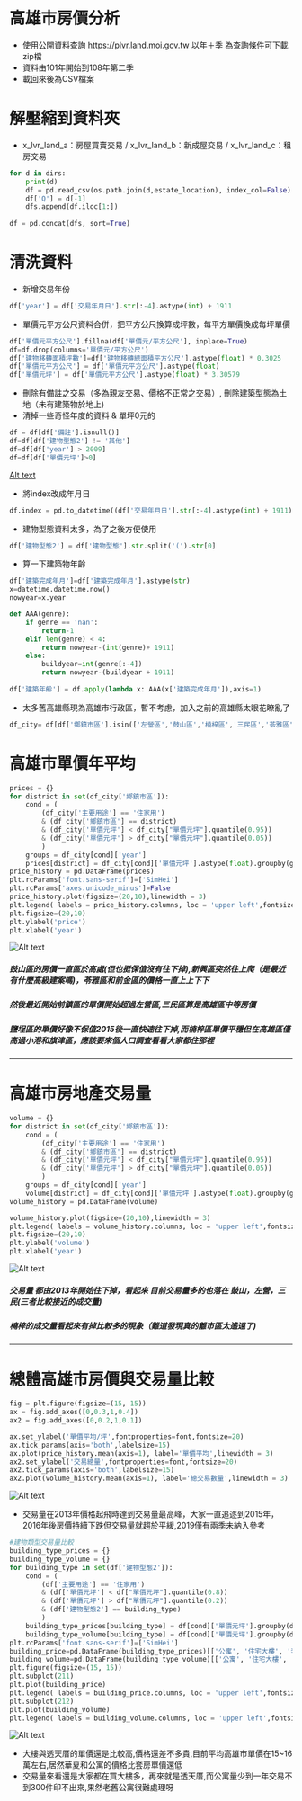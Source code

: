 # 高雄市房價分析

* 使用公開資料查詢 https://plvr.land.moi.gov.tw 以年＋季 為查詢條件可下載zip檔
* 資料由101年開始到108年第二季
* 載回來後為CSV檔案

# 解壓縮到資料夾
* x_lvr_land_a：房屋買賣交易 / x_lvr_land_b：新成屋交易 / x_lvr_land_c：租房交易

```python
for d in dirs:
    print(d)
    df = pd.read_csv(os.path.join(d,estate_location), index_col=False)
    df['Q'] = d[-1]
    dfs.append(df.iloc[1:])
    
df = pd.concat(dfs, sort=True)
```

# 清洗資料

* 新增交易年份
```python
df['year'] = df['交易年月日'].str[:-4].astype(int) + 1911
```
* 單價元平方公尺資料合併，把平方公尺換算成坪數，每平方單價換成每坪單價
```python
df['單價元平方公尺'].fillna(df['單價元/平方公尺'], inplace=True)
df=df.drop(columns='單價元/平方公尺')
df['建物移轉面積坪數']=df['建物移轉總面積平方公尺'].astype(float) * 0.3025
df['單價元平方公尺'] = df['單價元平方公尺'].astype(float)
df['單價元坪'] = df['單價元平方公尺'].astype(float) * 3.30579
```
* 刪除有備註之交易（多為親友交易、價格不正常之交易）, 刪除建築型態為土地（未有建築物於地上)
* 清掉一些奇怪年度的資料 &  單坪0元的
```python
df = df[df['備註'].isnull()]
df=df[df['建物型態2'] != '其他']
df=df[df['year'] > 2009]
df=df[df['單價元坪']>0]
```
[Alt text](pc1.jpg)
* 將index改成年月日
```python
df.index = pd.to_datetime((df['交易年月日'].str[:-4].astype(int) + 1911).astype(str) + df['交易年月日'].str[-4:] ,errors='coerce')
```

* 建物型態資料太多，為了之後方便使用
```python
df['建物型態2'] = df['建物型態'].str.split('(').str[0]
```

* 算一下建築物年齡
```python
df['建築完成年月']=df['建築完成年月'].astype(str)
x=datetime.datetime.now()
nowyear=x.year

def AAA(genre):
    if genre == 'nan':
        return-1
    elif len(genre) < 4:
        return nowyear-(int(genre)+ 1911) 
    else:
        buildyear=int(genre[:-4])
        return nowyear-(buildyear + 1911)
        
df['建築年齡'] = df.apply(lambda x: AAA(x['建築完成年月']),axis=1)
```

* 太多舊高雄縣現為高雄市行政區，暫不考慮，加入之前的高雄縣太眼花瞭亂了
```python
df_city= df[df['鄉鎮市區'].isin(['左營區','鼓山區','楠梓區','三民區','苓雅區','新興區','前金區','鹽埕區','前鎮區','旗津區','小港區'])]
```

# 高雄市單價年平均
```python
prices = {}
for district in set(df_city['鄉鎮市區']):
    cond = (
        (df_city['主要用途'] == '住家用')
        & (df_city['鄉鎮市區'] == district)
        & (df_city['單價元坪'] < df_city["單價元坪"].quantile(0.95))
        & (df_city['單價元坪'] > df_city["單價元坪"].quantile(0.05))
        )
    groups = df_city[cond]['year']
    prices[district] = df_city[cond]['單價元坪'].astype(float).groupby(groups).mean().loc[2012:]
price_history = pd.DataFrame(prices)
plt.rcParams['font.sans-serif']=['SimHei'] 
plt.rcParams['axes.unicode_minus']=False
price_history.plot(figsize=(20,10),linewidth = 3)
plt.legend( labels = price_history.columns, loc = 'upper left',fontsize=20)
plt.figsize=(20,10)
plt.ylabel('price')
plt.xlabel('year')
```

![Alt text](pc1.png)

##### 鼓山區的房價一直區於高處(但也挺保值沒有往下掉),新興區突然往上爬（是最近有什麼高級建案嗎)，苓雅區和前金區的價格一直上上下下
##### 然後最近開始前鎮區的單價開始超過左營區,三民區算是高雄區中等房價
##### 鹽埕區的單價好像不保值2015後一直快速往下掉,而楠梓區單價平穩但在高雄區僅高過小港和旗津區，應該要來個人口調查看看大家都住那裡

--------

# 高雄市房地產交易量
```python
volume = {}
for district in set(df_city['鄉鎮市區']):
    cond = (
        (df_city['主要用途'] == '住家用')
        & (df_city['鄉鎮市區'] == district)
        & (df_city['單價元坪'] < df_city["單價元坪"].quantile(0.95))
        & (df_city['單價元坪'] > df_city["單價元坪"].quantile(0.05))
        )
    groups = df_city[cond]['year']
    volume[district] = df_city[cond]['單價元坪'].astype(float).groupby(groups).count().loc[2012:]
volume_history = pd.DataFrame(volume)

volume_history.plot(figsize=(20,10),linewidth = 3)
plt.legend( labels = volume_history.columns, loc = 'upper left',fontsize=20)
plt.figsize=(20,10)
plt.ylabel('volume')
plt.xlabel('year')
```

![Alt text](pc2.png)

##### 交易量 都由2013年開始往下掉，看起來 目前交易量多的也落在 鼓山，左營，三民(三者比較接近的成交量)
##### 楠梓的成交量看起來有掉比較多的現象（難道發現真的離市區太遙遠了)

--------

# 總體高雄市房價與交易量比較
```python
fig = plt.figure(figsize=(15, 15))
ax = fig.add_axes([0,0.3,1,0.4])
ax2 = fig.add_axes([0,0.2,1,0.1])

ax.set_ylabel('單價平均/坪',fontproperties=font,fontsize=20)
ax.tick_params(axis='both',labelsize=15)
ax.plot(price_history.mean(axis=1), label='單價平均',linewidth = 3)
ax2.set_ylabel('交易總量',fontproperties=font,fontsize=20)
ax2.tick_params(axis='both',labelsize=15)
ax2.plot(volume_history.mean(axis=1), label='總交易數量',linewidth = 3)
```
![Alt text](pc3.png)

* 交易量在2013年價格起飛時達到交易量最高峰，大家一直追逐到2015年，2016年後房價持續下跌但交易量就趨於平緩,2019僅有兩季未納入參考

```python
#建物類型交易量比較
building_type_prices = {}
building_type_volume = {}
for building_type in set(df['建物型態2']):
    cond = (
        (df['主要用途'] == '住家用')
        & (df['單價元坪'] < df["單價元坪"].quantile(0.8))
        & (df['單價元坪'] > df["單價元坪"].quantile(0.2))
        & (df['建物型態2'] == building_type)
        )
    building_type_prices[building_type] = df[cond]['單價元坪'].groupby(df[cond]['year']).mean().loc[2012:]
    building_type_volume[building_type] = df[cond]['單價元坪'].groupby(df[cond]['year']).count().loc[2012:]
plt.rcParams['font.sans-serif']=['SimHei'] 
building_price=pd.DataFrame(building_type_prices)[['公寓', '住宅大樓', '套房', '華廈','透天厝']]
building_volume=pd.DataFrame(building_type_volume)[['公寓', '住宅大樓', '套房', '華廈','透天厝']]
plt.figure(figsize=(15, 15))
plt.subplot(211)
plt.plot(building_price)
plt.legend( labels = building_price.columns, loc = 'upper left',fontsize=15)
plt.subplot(212)
plt.plot(building_volume)
plt.legend( labels = building_volume.columns, loc = 'upper left',fontsize=15)
```
![Alt text](pc4.png)

* 大樓與透天厝的單價還是比較高,價格還差不多貴,目前平均高雄市單價在15~16萬左右,居然華夏和公寓的價格比套房單價還低
* 交易量來看還是大家都在買大樓多，再來就是透天厝,而公寓量少到一年交易不到300件印不出來,果然老舊公寓很難處理呀
